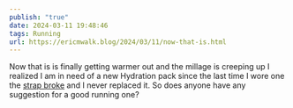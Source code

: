 ```yaml
---
publish: "true"
date: 2024-03-11 19:48:46
tags: Running
url: https://ericmwalk.blog/2024/03/11/now-that-is.html
---
```


Now that is is finally getting warmer out and the millage is creeping up I realized I am in need of a new Hydration pack since the last time I wore one the [strap broke](https://ericmwalk.blog/2022/09/18/didnt-go-as.html) and I never replaced it. So does anyone have any suggestion for a good running one?